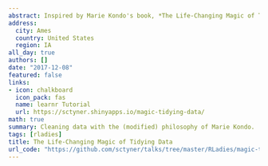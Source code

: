```yaml
---
abstract: Inspired by Marie Kondo's book, *The Life-Changing Magic of Tidying Up*, this interactive R tutorial covers the philosophy of cleaning, tidying, and managing data. With apologies to Ms. Kondo. 
address:
  city: Ames
  country: United States
  region: IA
all_day: true
authors: []
date: "2017-12-08"
featured: false
links:
- icon: chalkboard
  icon_pack: fas
  name: learnr Tutorial
  url: https://sctyner.shinyapps.io/magic-tidying-data/
math: true
summary: Cleaning data with the (modified) philosophy of Marie Kondo. 
tags: [rladies]
title: The Life-Changing Magic of Tidying Data
url_code: "https://github.com/sctyner/talks/tree/master/RLadies/magic-tidying-data"
---
```



